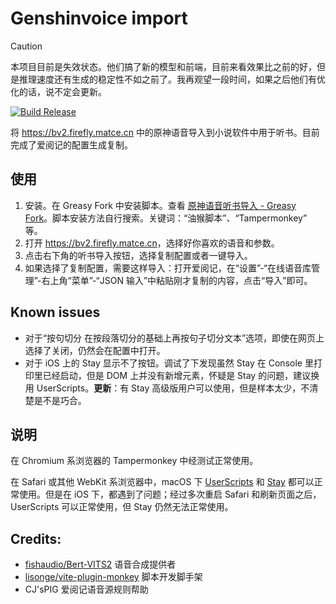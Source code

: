 # Genshinvoice import

> [!Caution]
> 本项目目前是失效状态。他们搞了新的模型和前端，目前来看效果比之前的好，但是推理速度还有生成的稳定性不如之前了。我再观望一段时间，如果之后他们有优化的话，说不定会更新。

[![Build Release](https://github.com/yy4382/genshinvoice-import/actions/workflows/build-release.yaml/badge.svg)](https://github.com/yy4382/genshinvoice-import/actions/workflows/build-release.yaml)

将 <https://bv2.firefly.matce.cn> 中的原神语音导入到小说软件中用于听书。目前完成了爱阅记的配置生成复制。

## 使用

1. 安装。在 Greasy Fork 中安装脚本。查看 [原神语音听书导入 - Greasy Fork](https://greasyfork.org/zh-CN/scripts/489531-%E5%8E%9F%E7%A5%9E%E8%AF%AD%E9%9F%B3%E5%90%AC%E4%B9%A6%E5%AF%BC%E5%85%A5)。脚本安装方法自行搜索。关键词：“油猴脚本”、“Tampermonkey” 等。
2. 打开 <https://bv2.firefly.matce.cn>，选择好你喜欢的语音和参数。
3. 点击右下角的听书导入按钮，选择复制配置或者一键导入。
4. 如果选择了复制配置，需要这样导入：打开爱阅记，在“设置”-“在线语音库管理”-右上角“菜单”-“JSON 输入”中粘贴刚才复制的内容，点击“导入”即可。

## Known issues

- 对于“按句切分 在按段落切分的基础上再按句子切分文本”选项，即使在网页上选择了关闭，仍然会在配置中打开。
- 对于 iOS 上的 Stay 显示不了按钮。调试了下发现虽然 Stay 在 Console 里打印里已经启动，但是 DOM 上并没有新增元素，怀疑是 Stay 的问题，建议换用 UserScripts。**更新**：有 Stay 高级版用户可以使用，但是样本太少，不清楚是不是巧合。

## 说明

在 Chromium 系浏览器的 Tampermonkey 中经测试正常使用。

在 Safari 或其他 WebKit 系浏览器中，macOS 下 [UserScripts](https://apps.apple.com/cn/app/userscripts/id1463298887) 和 [Stay](https://apps.apple.com/cn/app/stay-for-safari-%E6%B5%8F%E8%A7%88%E5%99%A8%E4%BC%B4%E4%BE%A3/id1591620171) 都可以正常使用。但是在 iOS 下，都遇到了问题；经过多次重启 Safari 和刷新页面之后，UserScripts 可以正常使用，但 Stay 仍然无法正常使用。

## Credits:

- [fishaudio/Bert-VITS2](https://github.com/fishaudio/Bert-VITS2) 语音合成提供者
- [lisonge/vite-plugin-monkey](https://github.com/lisonge/vite-plugin-monkey) 脚本开发脚手架
- CJ'sPIG 爱阅记语音源规则帮助
